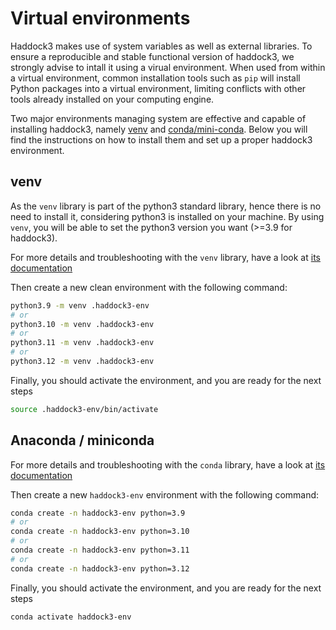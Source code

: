 # Virtual environments

Haddock3 makes use of system variables as well as external libraries.
To ensure a reproducible and stable functional version of haddock3, we strongly advise to intall it using a virual environment.
When used from within a virtual environment, common installation tools such as `pip` will install Python packages into a virtual environment, limiting conflicts with other tools already installed on your computing engine.

Two major environments managing system are effective and capable of installing haddock3, namely
[venv](https://docs.python.org/3/library/venv.html)
and [conda/mini-conda](https://conda.io/projects/conda/en/latest/user-guide/install/index.html).
Below you will find the instructions on how to install them and set up a proper haddock3 environment.

## venv

As the `venv` library is part of the python3 standard library, hence there is no need to install it, considering python3 is installed on your machine.
By using `venv`, you will be able to set the python3 version you want (>=3.9 for haddock3).

For more details and troubleshooting with the `venv` library, have a look at [its documentation](https://docs.python.org/3/library/venv.html)

Then create a new clean environment with the following command:

```bash
python3.9 -m venv .haddock3-env
# or
python3.10 -m venv .haddock3-env
# or
python3.11 -m venv .haddock3-env
# or
python3.12 -m venv .haddock3-env
```

Finally, you should activate the environment, and you are ready for the next steps

```bash
source .haddock3-env/bin/activate
```

## Anaconda / miniconda

For more details and troubleshooting with the `conda` library, have a look at [its documentation](https://conda.io/projects/conda/en/latest/user-guide/install/index.html)

Then create a new `haddock3-env` environment with the following command:

```bash
conda create -n haddock3-env python=3.9
# or
conda create -n haddock3-env python=3.10
# or
conda create -n haddock3-env python=3.11
# or
conda create -n haddock3-env python=3.12
```

Finally, you should activate the environment, and you are ready for the next steps

```bash
conda activate haddock3-env
```
